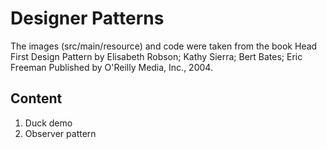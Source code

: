 # Designer Patterns

The images (src/main/resource) and code were taken from the book Head First Design Pattern by Elisabeth Robson; Kathy Sierra; Bert Bates; Eric Freeman Published by O'Reilly Media, Inc., 2004.

## Content

1. Duck demo
1. Observer pattern
